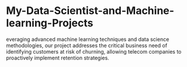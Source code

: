 # My-Data-Scientist-and-Machine-learning-Projects
everaging advanced machine learning techniques and data science methodologies, our project addresses the critical business need of identifying customers at risk of churning, allowing telecom companies to proactively implement retention strategies.
